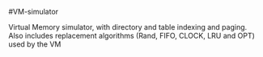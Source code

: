 #VM-simulator

Virtual Memory simulator, with directory and table indexing and paging. Also includes replacement algorithms (Rand, FIFO, CLOCK, LRU and OPT) used by the VM
